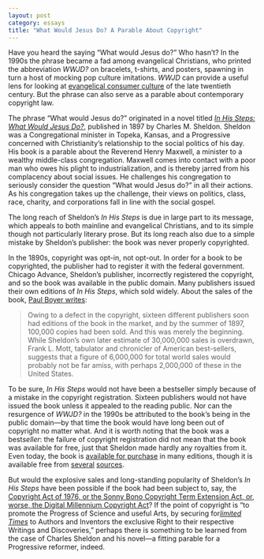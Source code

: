 ```yaml
---
layout: post
category: essays
title: "What Would Jesus Do? A Parable About Copyright"
---
```


Have you heard the saying “What would Jesus do?” Who hasn’t? In the 1990s the phrase became a fad among evangelical Christians, who printed the abbreviation *WWJD?* on bracelets, t-shirts, and posters, spawning in turn a host of mocking pop culture imitations. *WWJD* can provide a useful lens for looking at [evangelical consumer culture][] of the late twentieth century. But the phrase can also serve as a parable about contemporary copyright law.

The phrase “What would Jesus do?” originated in a novel titled [*In His Steps: What Would Jesus Do?*][], published in 1897 by Charles M. Sheldon. Sheldon was a Congregational minister in Topeka, Kansas, and a Progressive concerned with Christianity’s relationship to the social politics of his day. His book is a parable about the Reverend Henry Maxwell, a minister to a wealthy middle-class congregation. Maxwell comes into contact with a poor man who owes his plight to industrialization, and is thereby jarred from his complacency about social issues. He challenges his congregation to seriously consider the question “What would Jesus do?” in all their actions. As his congregation takes up the challenge, their views on politics, class, race, charity, and corporations fall in line with the social gospel.

The long reach of Sheldon’s *In His Steps* is due in large part to its message, which appeals to both mainline and evangelical Christians, and to its simple though not particularly literary prose. But its long reach also due to a simple mistake by Sheldon’s publisher: the book was never properly copyrighted.

In the 1890s, copyright was opt-in, not opt-out. In order for a book to be copyrighted, the publisher had to register it with the federal government. Chicago Advance, Sheldon’s publisher, incorrectly registered the copyright, and so the book was available in the public domain. Many publishers issued their own editions of *In His Steps*, which sold widely. About the sales of the book, [Paul Boyer writes][]:

> Owing to a defect in the copyright, sixteen different publishers soon
> had editions of the book in the market, and by the summer of 1897,
> 100,000 copies had been sold. And this was merely the beginning. While
> Sheldon’s own later estimate of 30,000,000 sales is overdrawn, Frank
> L. Mott, tabulator and chronicler of American best-sellers, suggests
> that a figure of 6,000,000 for total world sales would probably not be
> far amiss, with perhaps 2,000,000 of these in the United States.

To be sure, *In His Steps* would not have been a bestseller simply because of a mistake in the copyright registration. Sixteen publishers would not have issued the book unless it appealed to the reading public. Nor can the resurgence of *WWJD?* in the 1990s be attributed to the book’s being in the public domain—by that time the book would have long been out of copyright no matter what. And it is worth noting that the book was a best*seller*: the failure of copyright registration did not mean that the book was available for free, just that Sheldon made hardly any royalties from it. Even today, the book is [available for purchase][] in many editions, though it is available free from [several][] [sources][].

But would the explosive sales and long-standing popularity of Sheldon’s *In His Steps* have been possible if the book had been subject to, say, the [Copyright Act of 1976, or the Sonny Bono Copyright Term Extension Act, or, worse, the Digital Millennium Copyright Act][copyright laws]? If the point of copyright is “to promote the Progress of Science and useful Arts, by securing for[*limited Times*][] to Authors and Inventors the exclusive Right to their respective Writings and Discoveries,” perhaps there is something to be learned from the case of Charles Sheldon and his novel—a fitting parable for a Progressive reformer, indeed.

  [evangelical consumer culture]: http://www.bookforum.com/inprint/016_02/3848
  [*In His Steps: What Would Jesus Do?*]: http://books.google.com/books?id=cHVIAAAAMAAJ
  [Paul Boyer writes]: http://www.jstor.org/stable/2711587
  [available for purchase]: http://www.amazon.com/s/ref=nb_sb_noss?url=search-alias=aps&field-keywords=in+his+steps&x=0&y=0
  [several]: http://www.gutenberg.org/etext/4540
  [sources]: http://books.google.com/books?id=cHVIAAAAMAAJ&printsec=frontcover&dq=in+his+steps&ei=dWCZS4HvMpbONM-vwdcH&cd=1#v=onepage&q=&f=false
  [copyright laws]: http://chnm.gmu.edu/digitalhistory/copyright/1.php
  [*limited Times*]: http://www.archives.gov/exhibits/charters/constitution_transcript.html
